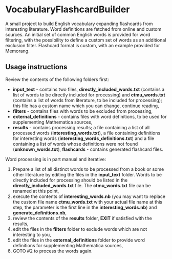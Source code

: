 # VocabularyFlashcardBuilder
A small project to build English vocabulary expanding flashcards from interesting literature. Word definitions are fetched from online and custom sources. An initial set of common English words is provided for word filtering, with the possibility to define a custom set of words as an additional exclusion filter. Flashcard format is custom, with an example provided for Memorang.

## Usage instructions
Review the contents of the following folders first:
* **input_text** - contains two files, **directly_included_words.txt** (contains a list of words to be directly included for processing) and **ctmu_words.txt** (contains a list of words from literature, to be included for processing); this file has a custom name which you can change, continue reading,
* **filters** - contains files with words to be excluded from processing,
* **external_definitions** - contains files with word definitions, to be used for supplementing Mathematica sources,
* **results** - contains processing results; a file containing a list of all processed words (**interesting_words.txt**), a file containing definitions for interesting words (**interesting_words_definitions.txt**) and a file containing a list of words whose definitions were not found (**unknown_words.txt**),
**flashcards** - contains generated flashcard files.

Word processing is in part manual and iterative:

1. Prepare a list of all distinct words to be processed from a book or some other literature by editing the files in the **input_text** folder. Words to be directly included for processing should be listed in the **directly_included_words.txt** file. The **ctmu_words.txt** file can be renamed at this point,
2. execute the contents of **interesting_words.nb** (you may want to replace the custom file name **ctmu_words.txt** with your actual file name at this step, the parameter is the first line in the **interesting_words.nb**) and **generate_definitions.nb**,
3. review the contents of the **results** folder, **EXIT** if satisfied with the results,
4. edit the files in the **filters** folder to exclude words which are not interesting to you,
5. edit the files in the **external_definitions** folder to provide word definitions for supplementing Mathematica sources,
6. GOTO #2 to process the words again.


